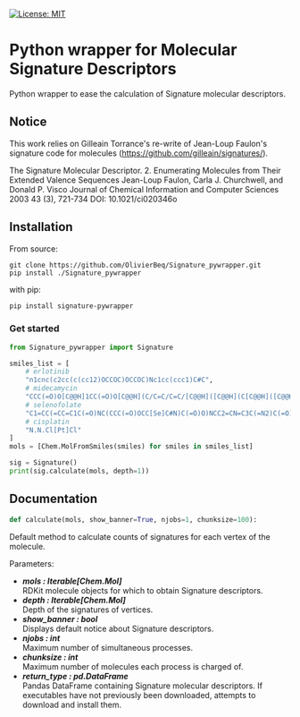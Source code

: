 [![License: MIT](https://img.shields.io/badge/License-MIT-yellow.svg)](https://opensource.org/licenses/MIT)

# Python wrapper for Molecular Signature Descriptors

Python wrapper to ease the calculation of Signature molecular descriptors.

## Notice

This work relies on Gilleain Torrance's re-write of Jean-Loup Faulon's signature code for molecules (https://github.com/gilleain/signatures/).

The Signature Molecular Descriptor. 2. Enumerating Molecules from Their Extended Valence Sequences
Jean-Loup Faulon, Carla J. Churchwell, and Donald P. Visco
Journal of Chemical Information and Computer Sciences 2003 43 (3), 721-734
DOI: 10.1021/ci020346o

## Installation

From source:

    git clone https://github.com/OlivierBeq/Signature_pywrapper.git
    pip install ./Signature_pywrapper

with pip:

```bash
pip install signature-pywrapper
```

### Get started

```python
from Signature_pywrapper import Signature

smiles_list = [
    # erlotinib
    "n1cnc(c2cc(c(cc12)OCCOC)OCCOC)Nc1cc(ccc1)C#C",
    # midecamycin
    "CCC(=O)O[C@@H]1CC(=O)O[C@@H](C/C=C/C=C/[C@@H]([C@@H](C[C@@H]([C@@H]([C@H]1OC)O[C@H]2[C@@H]([C@H]([C@@H]([C@H](O2)C)O[C@H]3C[C@@]([C@H]([C@@H](O3)C)OC(=O)CC)(C)O)N(C)C)O)CC=O)C)O)C",
    # selenofolate
    "C1=CC(=CC=C1C(=O)NC(CCC(=O)OCC[Se]C#N)C(=O)O)NCC2=CN=C3C(=N2)C(=O)NC(=N3)N",
    # cisplatin
    "N.N.Cl[Pt]Cl"
]
mols = [Chem.MolFromSmiles(smiles) for smiles in smiles_list]

sig = Signature()
print(sig.calculate(mols, depth=1))
```

## Documentation

```python
def calculate(mols, show_banner=True, njobs=1, chunksize=100):
```

Default method to calculate counts of signatures for each vertex of the molecule.

Parameters:

- ***mols  : Iterable[Chem.Mol]***  
  RDKit molecule objects for which to obtain Signature descriptors.
- ***depth  : Iterable[Chem.Mol]***  
  Depth of the signatures of vertices.
- ***show_banner  : bool***  
  Displays default notice about Signature descriptors.
- ***njobs  : int***  
  Maximum number of simultaneous processes.
- ***chunksize  : int***  
  Maximum number of molecules each process is charged of.
- ***return_type  : pd.DataFrame***  
  Pandas DataFrame containing Signature molecular descriptors.
  If executables have not previously been downloaded, attempts to download and install them.
